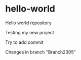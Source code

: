 # hello-world
Hello world repository

Testing my new project

Try to add commit

Changes in branch "Branch2305"
